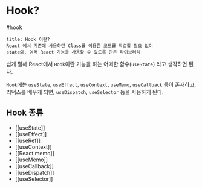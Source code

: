 # Hook?
#hook

```ad-tip 
title: Hook 이란?
React 에서 기존에 사용하던 Class를 이용한 코드를 작성할 필요 없이  
state와, 여러 React 기능을 사용할 수 있도록 만든 라이브러리
```

쉽게 말해 React에서 `Hook`이란 기능을 하는 어떠한 함수(`useState`) 라고 생각하면 된다.

`Hook`에는 `useState`, `useEffect`, `useContext`, `useMemo`, `useCallback` 등이 존재하고,  리덕스를 배우게 되면, `useDispatch`, `useSelector` 등을 사용하게 된다.

## Hook 종류

* [[useState]]
* [[useEffect]]
* [[useRef]]
* [[useContext]]
* [[React.memo]]
* [[useMemo]]
* [[useCallback]]
* [[useDispatch]]
* [[useSelector]]
